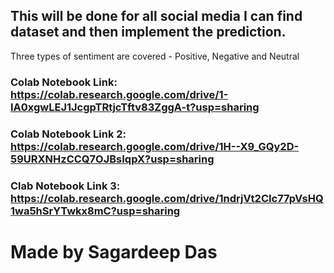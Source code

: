 ## This will be done for all social media I can find dataset and then implement the prediction.

Three types of sentiment are covered - Positive, Negative and Neutral

### Colab Notebook Link: https://colab.research.google.com/drive/1-IA0xgwLEJ1JcgpTRtjcTftv83ZggA-t?usp=sharing

### Colab Notebook Link 2: https://colab.research.google.com/drive/1H--X9_GQy2D-59URXNHzCCQ7OJBsIqpX?usp=sharing

### Clab Notebook Link 3: https://colab.research.google.com/drive/1ndrjVt2CIc77pVsHQ1wa5hSrYTwkx8mC?usp=sharing
# Made by Sagardeep Das
